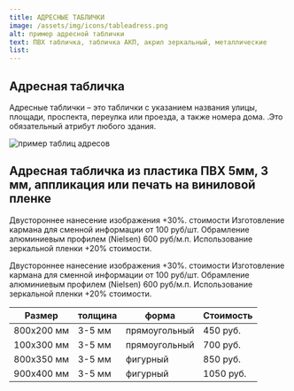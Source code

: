 ```yaml
---
title: АДРЕСНЫЕ ТАБЛИЧКИ
image: /assets/img/icons/tableadress.png
alt: пример адресной таблички
text: ПВХ табличка, табличка АКП, акрил зеркальный, металлические
list:
---
```


<article class="container__flex_center">
<div class="greyBackground greyBackground_H1separatelineP">
	<h1>Адресная табличка</h1>
	<div class="columnsWimageNlinks__linebox">
		<div class="portfolio__list-middle-line"></div>
	</div>
	<p>Адресные таблички – это таблички с указанием названия улицы, площади, проспекта, переулка или проезда, а также номера дома. .Это обязательный атрибут любого здания.</p>
</div>
<div class="outsideAd-post">
<!-- верхнее изображение -->
  <img src="/assets/img/pic/tableAdressExample.png" alt="пример таблиц адресов" />
  <div class="outsideAd-post__text-container">
  <!-- заголовок -->
    <h1 class="main-title outsideAd-post__heading">Адресная табличка из пластика ПВХ 5мм, 3 мм, аппликация или печать на виниловой пленке</h1>
    <!-- абзац -->
    <p class="outsideAd-post__text">
      Двустороннее нанесение изображения +30%. стоимости
Изготовление кармана для сменной информации от 100 руб/шт.
Обрамление алюминиевым профилем (Nielsen) 600 руб/м.п.
Использование зеркальной пленки +20% стоимости.
    </p>
    <p class="outsideAd-post__text">
      Двустороннее нанесение изображения +30%. стоимости
Изготовление кармана для сменной информации от 100 руб/шт.
Обрамление алюминиевым профилем (Nielsen) 600 руб/м.п.
Использование зеркальной пленки +20% стоимости.
</p>

  </div>
</div>
<div class="tableContainer">
<table class="darkTable">
<thead>
<tr>
<th>Размер</th>
<th>толщина</th>
<th>форма</th>
<th>Стоимость</th>
</tr>
</thead>
<tbody>
<tr>
<td>800х200 мм </td><td>3-5 мм</td><td>прямоугольный </td><td>450 руб.</td></tr>
<tr>
<td>100х300 мм </td><td>3-5 мм</td><td>прямоугольный </td><td>700 руб.</td></tr>
<tr>
<td>800х350 мм </td><td>3-5 мм</td><td>	фигурный</td><td>850 руб.</td></tr>
<tr>
<td>900х400 мм </td><td>3-5 мм</td><td>	фигурный</td><td>1050 руб.</td></tr>
</tbody>
</tr>
</table>
</div>
</article>
